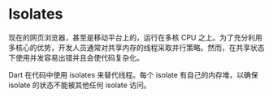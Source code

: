 # Isolates

现在的网页浏览器，甚至是移动平台上的，运行在多核 CPU 之上。为了充分利用多核心的优势，开发人员通常对共享内存的线程采取并行策略。然而，在共享状态下使用并发容易出错并且会使代码复杂化。

Dart 在代码中使用 isolates 来替代线程。每个 isolate 有自己的内存堆，以确保 isolate 的状态不能被其他任何 isolate 访问。
